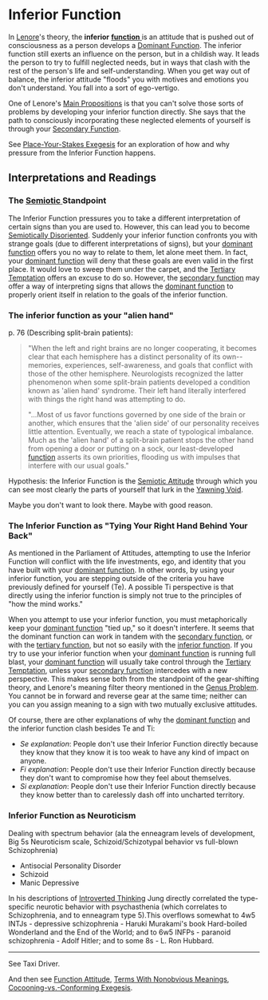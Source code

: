 # Inferior Function

In [Lenore](../../../people-and-systems/lenore-thomson.md)'s theory, the **inferior** [**function** ](../)is an attitude that is pushed out of consciousness as a person develops a [Dominant Function](dominant-function.md). The inferior function still exerts an influence on the person, but in a childish way. It leads the person to try to fulfill neglected needs, but in ways that clash with the rest of the person's life and self-understanding. When you get way out of balance, the inferior attitude "floods" you with motives and emotions you don't understand. You fall into a sort of ego-vertigo.

One of Lenore's [Main Propositions](../../main-propositions.md) is that you can't solve those sorts of problems by developing your inferior function directly. She says that the path to consciously incorporating these neglected elements of yourself is through your [Secondary Function](secondary-function/).

See [Place-Your-Stakes Exegesis](../../../exegeses-and-hypotheses/introversion-extraversion/place-your-stakes-exegesis.md) for an exploration of how and why pressure from the Inferior Function happens.

## Interpretations and Readings

### **The** [**Semiotic** ](../../../sign-interpretation/semiotic-attitude/)**Standpoint**

The Inferior Function pressures you to take a different interpretation of certain signs than you are used to. However, this can lead you to become [Semiotically Disoriented](../../../sign-interpretation/semiotic-attitude/semiotically-disoriented.md). Suddenly your inferior function confronts you with strange goals (due to different interpretations of signs), but your [dominant function](dominant-function.md) offers you no way to relate to them, let alone meet them. In fact, your [dominant function](dominant-function.md) will deny that these goals are even valid in the first place. It would love to sweep them under the carpet, and the [Tertiary Temptation](tertiary-function/tertiary-temptation.md) offers an excuse to do so. However, the [secondary function](secondary-function/) may offer a way of interpreting signs that allows the [dominant function](dominant-function.md) to properly orient itself in relation to the goals of the inferior function.

### The inferior function as your "alien hand"

p. 76 (Describing split-brain patients):

> "When the left and right brains are no longer cooperating, it becomes clear that each hemisphere has a distinct personality of its own--memories, experiences, self-awareness, and goals that conflict with those of the other hemisphere. Neurologists recognized the latter phenomenon when some split-brain patients developed a condition known as 'alien hand' syndrome. Their left hand literally interfered with things the right hand was attempting to do.
>
> "...Most of us favor functions governed by one side of the brain or another, which ensures that the 'alien side' of our personality receives little attention. Eventually, we reach a state of typological imbalance. Much as the 'alien hand' of a split-brain patient stops the other hand from opening a door or putting on a sock, our least-developed [function](../) asserts its own priorities, flooding us with impulses that interfere with our usual goals."

Hypothesis: the Inferior Function is the [Semiotic Attitude](../../../sign-interpretation/semiotic-attitude/) through which you can see most clearly the parts of yourself that lurk in the [Yawning Void](https://web.archive.org/web/20070416085529/http://greenlightwiki.com/heuristic/Yawning_Void).

Maybe you don't want to look there. Maybe with good reason.

### The Inferior Function as "Tying Your Right Hand Behind Your Back"

As mentioned in the Parliament of Attitudes, attempting to use the Inferior Function will conflict with the life investments, ego, and identity that you have built with your [dominant function](dominant-function.md). In other words, by using your inferior function, you are stepping outside of the criteria you have previously defined for yourself (Te). A possible Ti perspective is that directly using the inferior function is simply not true to the principles of "how the mind works."

When you attempt to use your inferior function, you must metaphorically keep your [dominant function](dominant-function.md) "tied up," so it doesn't interfere. It seems that the dominant function can work in tandem with the [secondary function](secondary-function/), or with the [tertiary function](tertiary-function/), but not so easily with the [inferior function](https://web.archive.org/web/20070523225803/http://greenlightwiki.com/lenore-exegesis/inferior_function). If you try to use your inferior function when your [dominant function](dominant-function.md) is running full blast, your [dominant function](dominant-function.md) will usually take control through the [Tertiary Temptation](tertiary-function/), unless your [secondary function](secondary-function/) intercedes with a new perspective. This makes sense both from the standpoint of the gear-shifting theory, and Lenore's meaning filter theory mentioned in the [Genus Problem](../../our-difficulties/definition-problem/genus-problem.md). You cannot be in forward and reverse gear at the same time; neither can you can you assign meaning to a sign with two mutually exclusive attitudes.

Of course, there are other explanations of why the [dominant function](dominant-function.md) and the inferior function clash besides Te and Ti:

* _Se explanation_: People don't use their Inferior Function directly because they know that they know it is too weak to have any kind of impact on anyone.
* _Fi explanation_: People don't use their Inferior Function directly because they don't want to compromise how they feel about themselves.
* _Si explanation_: People don't use their Inferior Function directly because they know better than to carelessly dash off into uncharted territory.

### Inferior Function as Neuroticism

Dealing with spectrum behavior (ala the enneagram levels of development, Big 5s Neuroticism scale, Schizoid/Schizotypal behavior vs full-blown Schizophrenia)

* Antisocial Personality Disorder
* Schizoid
* Manic Depressive

In his descriptions of [Introverted Thinking](../judgement/thinking/introverted-thinking.md) Jung directly correlated the type-specific neurotic behavior with psychasthenia (which correlates to Schizophrenia, and to enneagram type 5).This overflows somewhat to 4w5 INTJs - depressive schizophrenia - Haruki Murakami's book Hard-boiled Wonderland and the End of the World; and to 6w5 INFPs - paranoid schizophrenia - Adolf Hitler; and to some 8s - L. Ron Hubbard.

***

See Taxi Driver.

And then see [Function Attitude](../), [Terms With Nonobvious Meanings](../../our-difficulties/terms-with-nonobvious-meanings.md), [Cocooning-vs.-Conforming Exegesis](../../../exegeses-and-hypotheses/introversion-extraversion/cocooning-vs.-conforming-exegesis.md).
